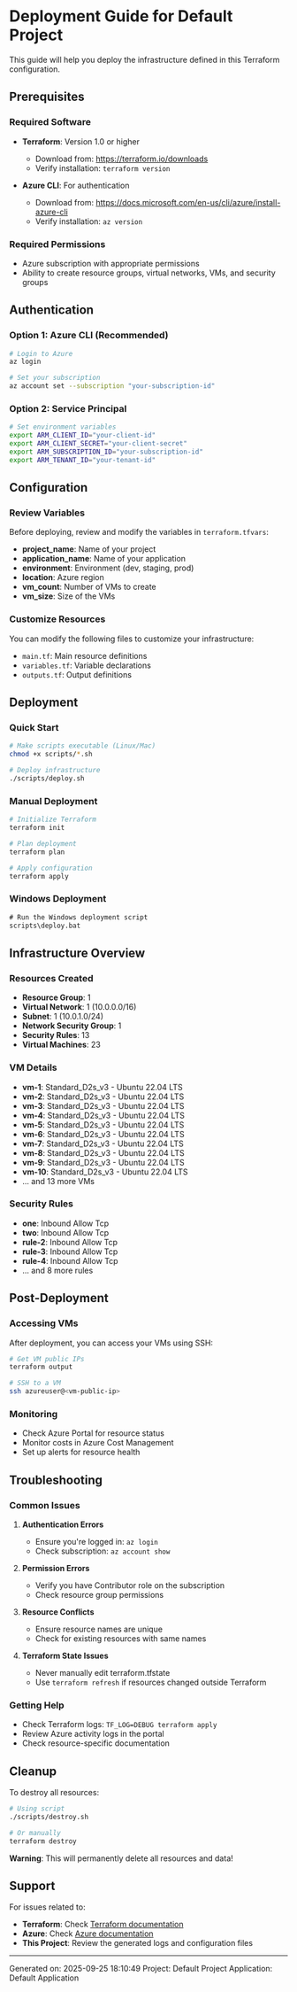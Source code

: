 # Deployment Guide for Default Project

This guide will help you deploy the infrastructure defined in this Terraform configuration.

## Prerequisites

### Required Software
- **Terraform**: Version 1.0 or higher
  - Download from: https://terraform.io/downloads
  - Verify installation: `terraform version`

- **Azure CLI**: For authentication
  - Download from: https://docs.microsoft.com/en-us/cli/azure/install-azure-cli
  - Verify installation: `az version`

### Required Permissions
- Azure subscription with appropriate permissions
- Ability to create resource groups, virtual networks, VMs, and security groups

## Authentication

### Option 1: Azure CLI (Recommended)
```bash
# Login to Azure
az login

# Set your subscription
az account set --subscription "your-subscription-id"
```

### Option 2: Service Principal
```bash
# Set environment variables
export ARM_CLIENT_ID="your-client-id"
export ARM_CLIENT_SECRET="your-client-secret"
export ARM_SUBSCRIPTION_ID="your-subscription-id"
export ARM_TENANT_ID="your-tenant-id"
```

## Configuration

### Review Variables
Before deploying, review and modify the variables in `terraform.tfvars`:

- **project_name**: Name of your project
- **application_name**: Name of your application
- **environment**: Environment (dev, staging, prod)
- **location**: Azure region
- **vm_count**: Number of VMs to create
- **vm_size**: Size of the VMs

### Customize Resources
You can modify the following files to customize your infrastructure:
- `main.tf`: Main resource definitions
- `variables.tf`: Variable declarations
- `outputs.tf`: Output definitions

## Deployment

### Quick Start
```bash
# Make scripts executable (Linux/Mac)
chmod +x scripts/*.sh

# Deploy infrastructure
./scripts/deploy.sh
```

### Manual Deployment
```bash
# Initialize Terraform
terraform init

# Plan deployment
terraform plan

# Apply configuration
terraform apply
```

### Windows Deployment
```cmd
# Run the Windows deployment script
scripts\deploy.bat
```

## Infrastructure Overview

### Resources Created
- **Resource Group**: 1
- **Virtual Network**: 1 (10.0.0.0/16)
- **Subnet**: 1 (10.0.1.0/24)
- **Network Security Group**: 1
- **Security Rules**: 13
- **Virtual Machines**: 23

### VM Details
- **vm-1**: Standard_D2s_v3 - Ubuntu 22.04 LTS
- **vm-2**: Standard_D2s_v3 - Ubuntu 22.04 LTS
- **vm-3**: Standard_D2s_v3 - Ubuntu 22.04 LTS
- **vm-4**: Standard_D2s_v3 - Ubuntu 22.04 LTS
- **vm-5**: Standard_D2s_v3 - Ubuntu 22.04 LTS
- **vm-6**: Standard_D2s_v3 - Ubuntu 22.04 LTS
- **vm-7**: Standard_D2s_v3 - Ubuntu 22.04 LTS
- **vm-8**: Standard_D2s_v3 - Ubuntu 22.04 LTS
- **vm-9**: Standard_D2s_v3 - Ubuntu 22.04 LTS
- **vm-10**: Standard_D2s_v3 - Ubuntu 22.04 LTS
- ... and 13 more VMs

### Security Rules
- **one**: Inbound Allow Tcp
- **two**: Inbound Allow Tcp
- **rule-2**: Inbound Allow Tcp
- **rule-3**: Inbound Allow Tcp
- **rule-4**: Inbound Allow Tcp
- ... and 8 more rules

## Post-Deployment

### Accessing VMs
After deployment, you can access your VMs using SSH:

```bash
# Get VM public IPs
terraform output

# SSH to a VM
ssh azureuser@<vm-public-ip>
```

### Monitoring
- Check Azure Portal for resource status
- Monitor costs in Azure Cost Management
- Set up alerts for resource health

## Troubleshooting

### Common Issues

1. **Authentication Errors**
   - Ensure you're logged in: `az login`
   - Check subscription: `az account show`

2. **Permission Errors**
   - Verify you have Contributor role on the subscription
   - Check resource group permissions

3. **Resource Conflicts**
   - Ensure resource names are unique
   - Check for existing resources with same names

4. **Terraform State Issues**
   - Never manually edit terraform.tfstate
   - Use `terraform refresh` if resources changed outside Terraform

### Getting Help
- Check Terraform logs: `TF_LOG=DEBUG terraform apply`
- Review Azure activity logs in the portal
- Check resource-specific documentation

## Cleanup

To destroy all resources:

```bash
# Using script
./scripts/destroy.sh

# Or manually
terraform destroy
```

**Warning**: This will permanently delete all resources and data!

## Support

For issues related to:
- **Terraform**: Check [Terraform documentation](https://terraform.io/docs)
- **Azure**: Check [Azure documentation](https://docs.microsoft.com/azure)
- **This Project**: Review the generated logs and configuration files

---
Generated on: 2025-09-25 18:10:49
Project: Default Project
Application: Default Application
